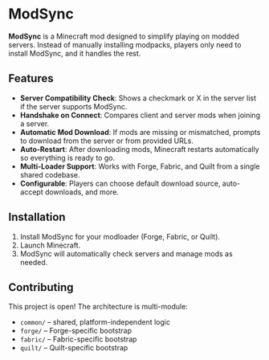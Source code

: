 # ModSync

**ModSync** is a Minecraft mod designed to simplify playing on modded servers. Instead of manually installing modpacks, players only need to install ModSync, and it handles the rest.

## Features

- **Server Compatibility Check**: Shows a checkmark or X in the server list if the server supports ModSync.
- **Handshake on Connect**: Compares client and server mods when joining a server.
- **Automatic Mod Download**: If mods are missing or mismatched, prompts to download from the server or from provided URLs.
- **Auto-Restart**: After downloading mods, Minecraft restarts automatically so everything is ready to go.
- **Multi-Loader Support**: Works with Forge, Fabric, and Quilt from a single shared codebase.
- **Configurable**: Players can choose default download source, auto-accept downloads, and more.

## Installation

1. Install ModSync for your modloader (Forge, Fabric, or Quilt).
2. Launch Minecraft.
3. ModSync will automatically check servers and manage mods as needed.

## Contributing

This project is open! The architecture is multi-module:

- `common/` – shared, platform-independent logic
- `forge/` – Forge-specific bootstrap
- `fabric/` – Fabric-specific bootstrap
- `quilt/` – Quilt-specific bootstrap
